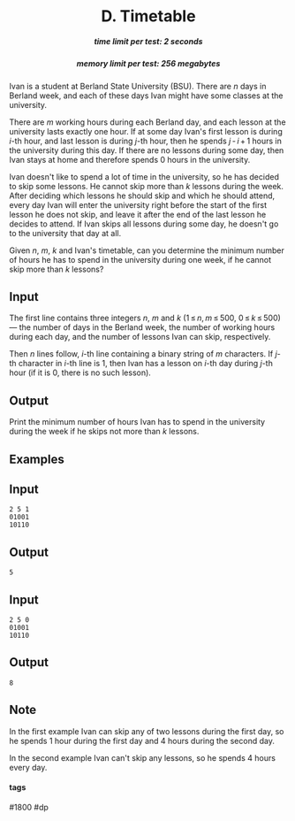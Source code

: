 <h1 style='text-align: center;'> D. Timetable</h1>

<h5 style='text-align: center;'>time limit per test: 2 seconds</h5>
<h5 style='text-align: center;'>memory limit per test: 256 megabytes</h5>

Ivan is a student at Berland State University (BSU). There are *n* days in Berland week, and each of these days Ivan might have some classes at the university.

There are *m* working hours during each Berland day, and each lesson at the university lasts exactly one hour. If at some day Ivan's first lesson is during *i*-th hour, and last lesson is during *j*-th hour, then he spends *j* - *i* + 1 hours in the university during this day. If there are no lessons during some day, then Ivan stays at home and therefore spends 0 hours in the university.

Ivan doesn't like to spend a lot of time in the university, so he has decided to skip some lessons. He cannot skip more than *k* lessons during the week. After deciding which lessons he should skip and which he should attend, every day Ivan will enter the university right before the start of the first lesson he does not skip, and leave it after the end of the last lesson he decides to attend. If Ivan skips all lessons during some day, he doesn't go to the university that day at all.

Given *n*, *m*, *k* and Ivan's timetable, can you determine the minimum number of hours he has to spend in the university during one week, if he cannot skip more than *k* lessons?

## Input

The first line contains three integers *n*, *m* and *k* (1 ≤ *n*, *m* ≤ 500, 0 ≤ *k* ≤ 500) — the number of days in the Berland week, the number of working hours during each day, and the number of lessons Ivan can skip, respectively.

Then *n* lines follow, *i*-th line containing a binary string of *m* characters. If *j*-th character in *i*-th line is 1, then Ivan has a lesson on *i*-th day during *j*-th hour (if it is 0, there is no such lesson).

## Output

Print the minimum number of hours Ivan has to spend in the university during the week if he skips not more than *k* lessons.

## Examples

## Input


```
2 5 1  
01001  
10110  

```
## Output


```
5  

```
## Input


```
2 5 0  
01001  
10110  

```
## Output


```
8  

```
## Note

In the first example Ivan can skip any of two lessons during the first day, so he spends 1 hour during the first day and 4 hours during the second day.

In the second example Ivan can't skip any lessons, so he spends 4 hours every day.



#### tags 

#1800 #dp 